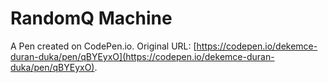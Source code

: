 # RandomQ Machine

A Pen created on CodePen.io. Original URL: [https://codepen.io/dekemce-duran-duka/pen/qBYEyxO](https://codepen.io/dekemce-duran-duka/pen/qBYEyxO).


